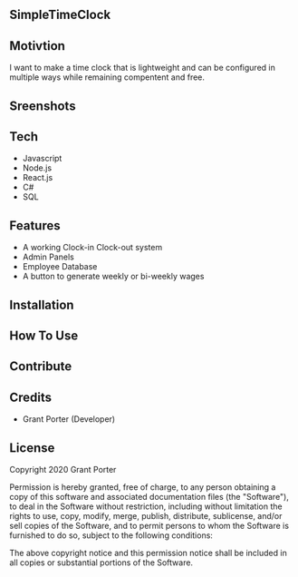 ## SimpleTimeClock

## Motivtion
I want to make a time clock that is lightweight and can be configured in multiple ways while remaining compentent and free.
## Sreenshots
## Tech
- Javascript
- Node.js
- React.js
- C#
- SQL
## Features
- A working Clock-in Clock-out system
- Admin Panels
- Employee Database
- A button to generate weekly or bi-weekly wages
## Installation
## How To Use
## Contribute
## Credits
- Grant Porter (Developer)
## License
Copyright 2020 Grant Porter

Permission is hereby granted, free of charge, to any person obtaining a copy of this software and associated documentation files (the "Software"), to deal in the Software without restriction, including without limitation the rights to use, copy, modify, merge, publish, distribute, sublicense, and/or sell copies of the Software, and to permit persons to whom the Software is furnished to do so, subject to the following conditions:

The above copyright notice and this permission notice shall be included in all copies or substantial portions of the Software.
